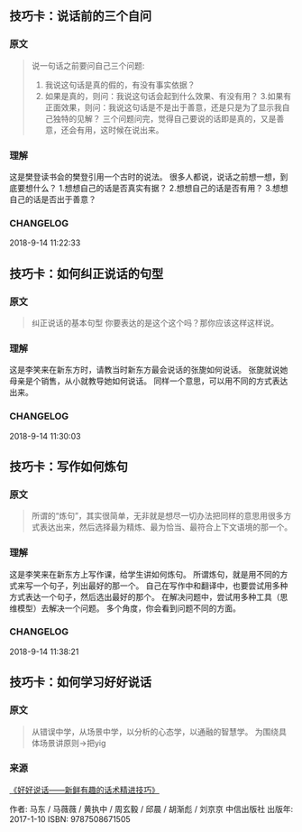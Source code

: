 ## 技巧卡：说话前的三个自问
### 原文
> 说一句话之前要问自己三个问题: 
> 1. 我说这句话是真的假的，有没有事实依据？
> 2. 如果是真的，则问：我说这句话会起到什么效果、有没有用？
> 3.如果有正面效果，则问：我说这句话是不是出于善意，还是只是为了显示我自己独特的见解？
> 三个问题问完，觉得自己要说的话即是真的，又是善意，还会有用，这时候在说出来。

### 理解
这是樊登读书会的樊登引用一个古时的说法。
很多人都说，说话之前想一想，到底要想什么？
1.想想自己的话是否真实有据？
2.想想自己的话是否有用？
3.想想自己的话是否出于善意？

### CHANGELOG
2018-9-14 11:22:33

## 技巧卡：如何纠正说话的句型
### 原文
>  纠正说话的基本句型
>  你要表达的是这个这个吗？那你应该这样这样说。
### 理解
这是李笑来在新东方时，请教当时新东方最会说话的张旎如何说话。
张旎就说她母亲是个销售，从小就教导她如何说话。
同样一个意思，可以用不同的方式表达出来。

### CHANGELOG
2018-9-14 11:30:03

## 技巧卡：写作如何炼句
### 原文
> 所谓的“炼句”，其实很简单，无非就是想尽一切办法把同样的意思用很多方式表达出来，然后选择最为精炼、最为恰当、最符合上下文语境的那一个。
### 理解

这是李笑来在新东方上写作课，给学生讲如何炼句。
所谓炼句，就是用不同的方式来写一个句子，列出最好的那一个。
自己在写作中和翻译中，也要尝试用多种方式表达一个句子，然后选出最好的那个。
在解决问题中，尝试用多种工具（思维模型）去解决一个问题。
多个角度，你会看到问题不同的方面。
### CHANGELOG
2018-9-14 11:38:21


## 技巧卡：如何学习好好说话
### 原文
> 从错误中学，从场景中学，以分析的心态学，以通融的智慧学。
> 为围绕具体场景讲原则→把yig














### 来源
[《好好说话——新鲜有趣的话术精进技巧》](https://book.douban.com/subject/26948148/)

作者: 马东 / 马薇薇 / 黄执中 / 周玄毅 / 邱晨 / 胡渐彪 / 刘京京
 中信出版社
出版年: 2017-1-10
ISBN: 9787508671505


<!--stackedit_data:
eyJoaXN0b3J5IjpbLTgyNTYyNTQwLC00OTY5NDE2ODldfQ==
-->